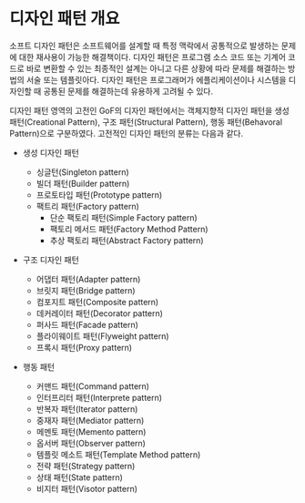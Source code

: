 # 디자인 패턴 개요

소프트 디자인 패턴은 소프트웨어를 설계할 때 특정 맥락에서 공통적으로 발생하는 문제에 대한 재사용이 가능한 해결책이다.
디자인 패턴은 프로그램 소스 코드 또는 기계어 코드로 바로 변환할 수 있는 최종적인 설계는 아니고 다른 상황에 따라 문제를 해결하는 방법의 서술 또는 템플릿아다. 
디자인 패턴은 프로그래머가 에플리케이션이나 시스템을 디자인할 때 공통된 문제를 해결하는데 유용하게 고려될 수 있다. 

디자인 패턴 영역의 고전인 GoF의 디자인 패턴에서는 객체지향적 디자인 패턴을 생성 패턴(Creational Pattern), 구조 패턴(Structural Pattern), 행동 패턴(Behavoral Pattern)으로 구분하였다.
고전적인 디자인 패턴의 분류는 다음과 같다.

* 생성 디자인 패턴
  - 싱글턴(Singleton pattern)
  - 빌더 패턴(Builder pattern)
  - 프로토타입 패턴(Prototype pattern)
  - 팩트리 패턴(Factory pattern)
     + 단순 팩토리 패턴(Simple Factory pattern)
     + 팩토리 메서드 패턴(Factory Method Pattern)
     + 추상 팩토리 패턴(Abstract Factory pattern)
 
* 구조 디자인 패턴
  - 어댑터 패턴(Adapter pattern)
  - 브릿지 패턴(Bridge pattern)
  - 컴포지트 패턴(Composite pattern)
  - 데커레이터 패턴(Decorator pattern)
  - 퍼사드 패턴(Facade pattern)
  - 플라이웨이트 패턴(Flyweight pattern)
  - 프록시 패턴(Proxy pattern)

* 행동 패턴
  - 커맨드 패턴(Command pattern)
  - 인터프리터 패턴(Interprete pattern)
  - 반복자 패턴(Iterator pattern)
  - 중재자 패턴(Mediator pattern)
  - 메멘토 패턴(Memento pattern)
  - 옵서버 패턴(Observer pattern)
  - 템플릿 메소트 패턴(Template Method pattern)
  - 전략 패턴(Strategy pattern)
  - 상태 패턴(State pattern)
  - 비지터 패턴(Visotor pattern)





    
